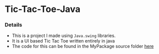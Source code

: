 # Tic-Tac-Toe-Java
 
### Details
* This is a project I made using `Java.swing` libraries. 
* It is a UI based Tic Tac Toe written entirely in java 
* The code for this can be found in the MyPackage source folder [here](src/main/java/MyPackage)
